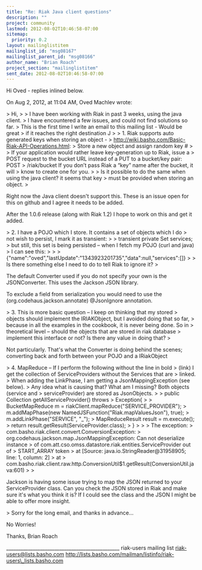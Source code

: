 ```yaml
---
title: "Re: Riak Java client questions"
description: ""
project: community
lastmod: 2012-08-02T10:46:58-07:00
sitemap:
  priority: 0.2
layout: mailinglistitem
mailinglist_id: "msg08167"
mailinglist_parent_id: "msg08166"
author_name: "Brian Roach"
project_section: "mailinglistitem"
sent_date: 2012-08-02T10:46:58-07:00
---
```



Hi Oved - replies inlined below.


On Aug 2, 2012, at 11:04 AM, Oved Machlev wrote:

&gt; Hi,
&gt; 
&gt; I have been working with Riak in past 3 weeks, using the java client.
&gt; I have encountered a few issues, and could not find solutions so far.
&gt; This is the first time I write an email to this mailing list - Would be great 
&gt; if it reaches the right destination J
&gt; 
&gt; 1. Riak supports auto generated keys when storing an object - 
&gt; http://wiki.basho.com/Basic-Riak-API-Operations.html:
&gt; Store a new object and assign random key #
&gt; 
&gt; If your application would rather leave key-generation up to Riak, issue a 
&gt; POST request to the bucket URL instead of a PUT to a bucket/key pair: POST 
&gt; /riak/bucket If you don’t pass Riak a “key” name after the bucket, it will 
&gt; know to create one for you.
&gt; 
&gt; Is it possible to do the same when using the java client? it seems that key 
&gt; must be provided when storing an object.
&gt; 

Right now the Java client doesn't support this. These is an issue open for this 
on github and I agree it needs to be added. 

After the 1.0.6 release (along with Riak 1.2) I hope to work on this and get it 
added. 

&gt; 2. I have a POJO which I store. It contains a set of objects which I do 
&gt; not wish to persist, I mark it as transient:
&gt; 
&gt; transient private Set services;
&gt; but still, this set is being persisted – when I fetch my POJO (curl and java) 
&gt; I can see this:
&gt; 
&gt; 
&gt; {"name":"oved","lastUpdate":"1343923201735","data":null,"services":[]}
&gt; 
&gt; Is there something else I need to do to tell Riak to ignore it?
&gt; 

The default Converter used if you do not specify your own is the 
JSONConverter. This uses the Jackson JSON library. 

To exclude a field from serialization you would need to use the 
(org.codehaus.jackson.annotate) @JsonIgnore annotation. 

&gt; 3. This is more basic question – I keep on thinking that my stored 
&gt; objects should implement the IRIAKObject, but I avoided doing that so far, 
&gt; because in all the examples in the cookbook, it is never being done. So in 
&gt; theoretical level – should the objects that are stored in riak database 
&gt; implement this interface or not? Is there any value in doing that?
&gt; 

Not particularly. That's what the Converter is doing behind the scenes; 
converting back and forth between your POJO and a IRiakObject


&gt; 4. MapReduce – If I perform the following without the line in bold 
&gt; (link) I get the collection of ServiceProviders without the Services that are 
&gt; linked.
&gt; When adding the LinkPhase, I am getting a JsonMappingException (see below). 
&gt; Any idea what is causing that? What am I missing? Both objects (service and 
&gt; serviceProvider) are stored as JsonObjects.
&gt; 
&gt; public Collection getAllServiceProvider() throws 
&gt; Exception{
&gt; 
&gt; BucketMapReduce m = riakClient.mapReduce("SERVICE\_PROVIDER");
&gt; m.addMapPhase(new NamedJSFunction("Riak.mapValuesJson"), true);
&gt; m.addLinkPhase("SERVICE", "\_");
&gt; MapReduceResult result = m.execute(); 
&gt; return result.getResult(ServiceProvider.class);
&gt; }
&gt; 
&gt; 
&gt; The exception:
&gt; com.basho.riak.client.convert.ConversionException: 
&gt; org.codehaus.jackson.map.JsonMappingException: Can not deserialize instance 
&gt; of com.att.cso.omss.datastore.riak.entities.ServiceProvider out of 
&gt; START\_ARRAY token
&gt; at [Source: java.io.StringReader@31958905; line: 1, column: 2]
&gt; at 
&gt; com.basho.riak.client.raw.http.ConversionUtil$1.getResult(ConversionUtil.java:601)
&gt; 
&gt; 

Jackson is having some issue trying to map the JSON returned to your 
ServiceProvider class. Can you check the JSON stored in Riak and make sure it's 
what you think it is? If I could see the class and the JSON I might be able to 
offer more insight.


&gt; Sorry for the long email, and thanks in advance…

No Worries!

Thanks,
Brian Roach


\_\_\_\_\_\_\_\_\_\_\_\_\_\_\_\_\_\_\_\_\_\_\_\_\_\_\_\_\_\_\_\_\_\_\_\_\_\_\_\_\_\_\_\_\_\_\_
riak-users mailing list
riak-users@lists.basho.com
http://lists.basho.com/mailman/listinfo/riak-users\_lists.basho.com

